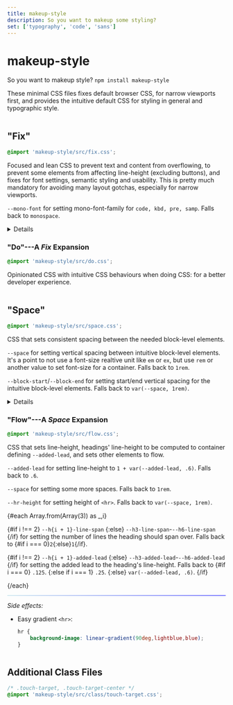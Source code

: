 ```yaml
---
title: makeup-style
description: So you want to makeup some styling?
set: ['typography', 'code', 'sans']
---
```


# makeup-style

So you want to makeup style? `npm install makeup-style`

These minimal CSS files fixes default browser CSS, for narrow viewports first, and provides the intuitive default CSS for styling in general and typographic style.

<div class="grid">
<section>

## "Fix"

```css
@import 'makeup-style/src/fix.css';
```

Focused and lean CSS to prevent text and content from overflowing, to prevent some elements from affecting line-height (excluding buttons), and fixes for font settings, semantic styling and usability. This is pretty much mandatory for avoiding many layout gotchas, especially for narrow viewports.

`--mono-font` for setting mono-font-family for `code, kbd, pre, samp`. Falls back to `monospace`.

<Details>
<span slot="summary">Example</span>

```css
:root {
	--mono-font: ui-monospace, SFMono-Regular, Menlo, Monaco, Consolas, Liberation Mono, Courier New, monospace;
}
```

</Details>
</section>
<section>

### "Do"---A <cite>Fix</cite> Expansion

```css
@import 'makeup-style/src/do.css';
```

Opinionated CSS with intuitive CSS behaviours when doing CSS: for a better developer experience.

</section>
<section>

## "Space"

```css
@import 'makeup-style/src/space.css';
```

CSS that sets consistent spacing between the needed block-level elements.

`--space` for setting vertical spacing between intuitive block-level elements. It's a point to not use a font-size realtive unit like `em` or `ex`, but use `rem` or another value to set font-size for a container. Falls back to `1rem`.

`--block-start`/`--block-end` for setting start/end vertical spacing for the intuitive block-level elements. Falls back to `var(--space, 1rem)`.

<Details>
<span slot="summary">Example</span>


```css
:root {
	--font-size: clamp(
		1rem, 4.8vw, 1.3rem
	);
}

.content {
	--space: var(--font-size);
	font-size: var(--font-size);
}

@media (min-width: 900px) {
	:root {
		--font-size: 1.1rem;
	}
}
```

</Details>
</section>
<section>

### "Flow"---A <cite>Space</cite> Expansion

```css
@import 'makeup-style/src/flow.css';
```

CSS that sets line-height, headings' line-height to be computed to container defining `--added-lead`, and sets other elements to flow.

`--added-lead` for setting line-height to `1 + var(--added-lead, .6)`. Falls back to `.6`.

`--space` for setting some more spaces. Falls back to `1rem`.

`--hr-height` for setting height of `<hr>`. Falls back to `var(--space, 1rem)`.

{#each Array.from(Array(3)) as _,i}

<p>
	{#if i !== 2}
		<code>--h{i + 1}-line-span</code>
	{:else}
		<code>--h3-line-span</code>-<code>--h6-line-span</code>
	{/if}
	for setting the number of lines the heading should span over. Falls back to 
	{#if i === 0}<code>2</code>{:else}<code>1</code>{/if}.
</p>

<p>
	{#if i !== 2}
		<code>--h{i + 1}-added-lead</code>
	{:else}
		<code>--h3-added-lead</code>-<code>--h6-added-lead</code>
	{/if}
	for setting the added lead to the heading's line-height. Falls back to
	{#if i === 0}
		<code>.125</code>.
	{:else if i === 1}
		<code>.25</code>.
	{:else}
		<code>var(--added-lead, .6)</code>.
	{/if}
</p>

{/each}

---

*Side effects:*

- Easy gradient `<hr>`:

	```css
	hr {
		background-image: linear-gradient(90deg,lightblue,blue);
	}
	```

</div>

## Additional Class Files

```css
/* .touch-target, .touch-target-center */
@import 'makeup-style/src/class/touch-target.css';
```

<style>
	hr {
		background-image: linear-gradient(90deg,lightblue,blue);
	}

	@media (min-width: 600px) {
		.grid {
			display: flex;
			flex-direction: column;
			width: 100%;
		}

		.grid section {
			width: calc(100% - min(5em, var(--view-inline)));
			max-width: var(--content-width);
		}

		.grid section:nth-of-type(even) {
			align-self: flex-end;
		}
	}
</style>

<script>
 	import Details from '/src/libs/Details.svelte';
</script>
